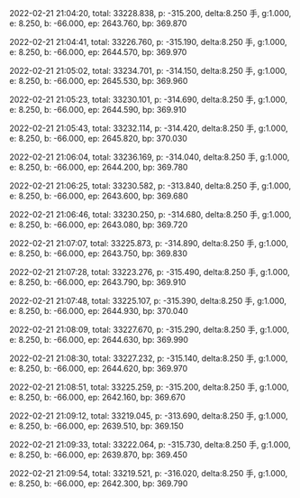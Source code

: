 2022-02-21 21:04:20, total: 33228.838, p: -315.200, delta:8.250 手, g:1.000, e: 8.250, b: -66.000, ep: 2643.760, bp: 369.870

2022-02-21 21:04:41, total: 33226.760, p: -315.190, delta:8.250 手, g:1.000, e: 8.250, b: -66.000, ep: 2644.570, bp: 369.970

2022-02-21 21:05:02, total: 33234.701, p: -314.150, delta:8.250 手, g:1.000, e: 8.250, b: -66.000, ep: 2645.530, bp: 369.960

2022-02-21 21:05:23, total: 33230.101, p: -314.690, delta:8.250 手, g:1.000, e: 8.250, b: -66.000, ep: 2644.590, bp: 369.910

2022-02-21 21:05:43, total: 33232.114, p: -314.420, delta:8.250 手, g:1.000, e: 8.250, b: -66.000, ep: 2645.820, bp: 370.030

2022-02-21 21:06:04, total: 33236.169, p: -314.040, delta:8.250 手, g:1.000, e: 8.250, b: -66.000, ep: 2644.200, bp: 369.780

2022-02-21 21:06:25, total: 33230.582, p: -313.840, delta:8.250 手, g:1.000, e: 8.250, b: -66.000, ep: 2643.600, bp: 369.680

2022-02-21 21:06:46, total: 33230.250, p: -314.680, delta:8.250 手, g:1.000, e: 8.250, b: -66.000, ep: 2643.080, bp: 369.720

2022-02-21 21:07:07, total: 33225.873, p: -314.890, delta:8.250 手, g:1.000, e: 8.250, b: -66.000, ep: 2643.750, bp: 369.830

2022-02-21 21:07:28, total: 33223.276, p: -315.490, delta:8.250 手, g:1.000, e: 8.250, b: -66.000, ep: 2643.790, bp: 369.910

2022-02-21 21:07:48, total: 33225.107, p: -315.390, delta:8.250 手, g:1.000, e: 8.250, b: -66.000, ep: 2644.930, bp: 370.040

2022-02-21 21:08:09, total: 33227.670, p: -315.290, delta:8.250 手, g:1.000, e: 8.250, b: -66.000, ep: 2644.630, bp: 369.990

2022-02-21 21:08:30, total: 33227.232, p: -315.140, delta:8.250 手, g:1.000, e: 8.250, b: -66.000, ep: 2644.620, bp: 369.970

2022-02-21 21:08:51, total: 33225.259, p: -315.200, delta:8.250 手, g:1.000, e: 8.250, b: -66.000, ep: 2642.160, bp: 369.670

2022-02-21 21:09:12, total: 33219.045, p: -313.690, delta:8.250 手, g:1.000, e: 8.250, b: -66.000, ep: 2639.510, bp: 369.150

2022-02-21 21:09:33, total: 33222.064, p: -315.730, delta:8.250 手, g:1.000, e: 8.250, b: -66.000, ep: 2639.870, bp: 369.450

2022-02-21 21:09:54, total: 33219.521, p: -316.020, delta:8.250 手, g:1.000, e: 8.250, b: -66.000, ep: 2642.300, bp: 369.790